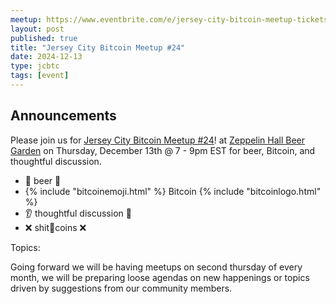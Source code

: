 ```yaml
---
meetup: https://www.eventbrite.com/e/jersey-city-bitcoin-meetup-tickets-824077276317?aff=oddtdtcreator
layout: post
published: true
title: "Jersey City Bitcoin Meetup #24"
date: 2024-12-13
type: jcbtc
tags: [event]
---
```

## Announcements

Please join us for <a href="https://www.eventbrite.com/e/jersey-city-bitcoin-meetup-tickets-824077276317?aff=oddtdtcreator" target="_blank">Jersey City Bitcoin Meetup #24</a>! at <a href="https://maps.app.goo.gl/xghGUsfjz4JeEvwp8" target="_blank">Zeppelin Hall Beer Garden</a> on Thursday, December 13th @ 7 - 9pm EST for beer, Bitcoin, and thoughtful discussion.

- 🍺 beer 🍻
- {% include "bitcoinemoji.html" %} Bitcoin {% include "bitcoinlogo.html" %}
- 👂 thoughtful discussion 📢
- ❌ shit💩coins ❌

<p></p>

Topics:

<p></p>

 Going forward we will be having meetups on second thursday of every month, we will be preparing loose agendas on new happenings or topics driven by suggestions from our community members.
 